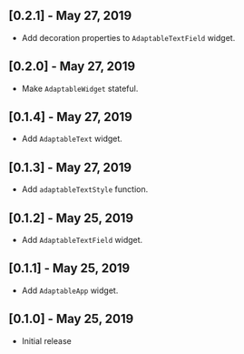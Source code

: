## [0.2.1] - May 27, 2019

* Add decoration properties to `AdaptableTextField` widget.

## [0.2.0] - May 27, 2019

* Make `AdaptableWidget` stateful.

## [0.1.4] - May 27, 2019

* Add `AdaptableText` widget.

## [0.1.3] - May 27, 2019

* Add `adaptableTextStyle` function.

## [0.1.2] - May 25, 2019

* Add `AdaptableTextField` widget.

## [0.1.1] - May 25, 2019

* Add `AdaptableApp` widget.

## [0.1.0] - May 25, 2019

* Initial release
